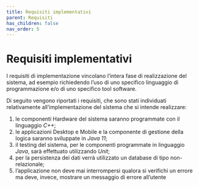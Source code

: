 ```yaml
---
title: Requisiti implementativi
parent: Requisiti
has_children: false
nav_order: 5
---
```


# Requisiti implementativi

I requisiti di implementazione vincolano l’intera fase di realizzazione del sistema, ad esempio richiedendo l’uso di uno specifico linguaggio di programmazione e/o di uno specifico tool software.

Di seguito vengono riportati i requisiti, che sono stati individuati relativamente all’implementazione del sistema che si intende realizzare:

1. le componenti Hardware del sistema saranno programmate con il linguaggio _C++_;
2.  le applicazioni Desktop e Mobile e la componente di gestione della logica saranno sviluppate in _Java 11_;
3.  il testing del sistema, per le componenti programmate in linguaggio _Java_, sarà effettuato utilizzando _Unit_;
4.  per la persistenza dei dati verrà utilizzato un database di tipo non-relazionale;
5.  l’applicazione non deve mai interrompersi qualora si verifichi un errore ma deve, invece, mostrare un messaggio di errore all’utente